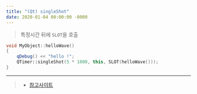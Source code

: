 ```yaml
---
title: "(Qt) singleShot"
date: 2020-01-04 00:00:00 -0000
---
```


> 특정시간 뒤에 `SLOT`을 호출

```cpp
void MyObject::helloWave()
{
    qDebug() << "hello !";
    QTimer::singleShot(5 * 1000, this, SLOT(helloWave()));
}
```

---

> * [참고사이트](https://riptutorial.com/ko/qt/example/29068/qtimer----singleshot-%EA%B0%84%EB%8B%A8%ED%95%9C-%EC%82%AC%EC%9A%A9%EB%B2%95)

